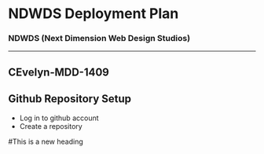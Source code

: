 # NDWDS Deployment Plan
### NDWDS (Next Dimension Web Design Studios)
---
## CEvelyn-MDD-1409

## Github Repository Setup

* Log in to github account
* Create a repository


#This is a new heading